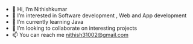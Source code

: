 - 👋 Hi, I’m Nithishkumar
- 👀 I’m interested in Software development , Web and App development
- 🌱 I’m currently learning Java
- 💞️ I’m looking to collaborate on interesting projects
- 📫 You can reach me  nithish31002@gmail.com

<!---
NithishK2002/NithishK2002 is a ✨ special ✨ repository because its `README.md` (this file) appears on your GitHub profile.
You can click the Preview link to take a look at your changes.
--->
